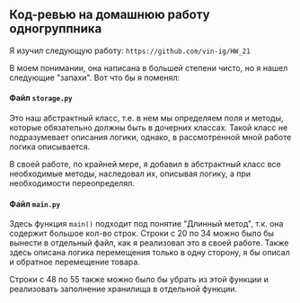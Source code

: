 ## Код-ревью на домашнюю работу одногруппника

Я изучил следующую работу: `https://github.com/vin-ig/HW_21`

В моем понимании, она написана в большей степени чисто, но я нашел следующие "запахи". Вот что бы я поменял:

#### Файл `storage.py`
Это наш абстрактный класс, т.е. в нем мы определяем поля и методы, которые обязательно должны быть в дочерних классах.
Такой класс не подразумевает описания логики, однако, в рассмотренной мной работе логика описывается.

В своей работе, по крайней мере, я добавил в абстрактный класс все необходимые методы, наследовал их, описывая логику,
а при необходимости переопределял.

#### Файл `main.py`
Здесь функция `main()` подходит под понятие "Длинный метод", т.к. она содержит большое кол-во строк. 
Строки с 20 по 34 можно было бы вынести в отдельный файл, как я реализовал это в своей работе. 
Также здесь описана логика перемещения только в одну сторону, я бы описал и обратное перемещение товара. 

Строки с 48 по 55 также можно было бы убрать из этой функции и реализовать заполнение хранилища в отдельной функции.
